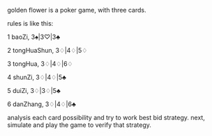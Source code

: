 golden flower is a poker game, with three cards.

rules is like this:

1 baoZi,         3♠|3♡|3♣

2 tongHuaShun,   3♢|4♢|5♢

3 tongHua,       3♢|4♢|6♢

4 shunZi,        3♢|4♢|5♣

5 duiZi,         3♢|3♢|5♣

6 danZhang,      3♢|4♢|6♣

analysis each card possibility and try to work best bid strategy.
next, simulate and play the game to verify that strategy.
